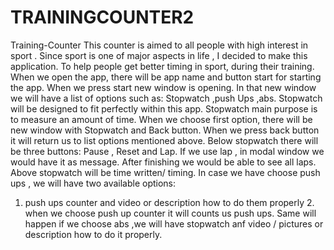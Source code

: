 # TRAININGCOUNTER2
Training-Counter
This counter is aimed to all people with high interest in sport . Since sport is one of major aspects in life , I decided to make this application. To help people get better timing in sport, during their training. When we open the app, there will be app name and button start for starting the app. When we press start new window is opening. In that new window we will have a list of options such as: Stopwatch ,push Ups ,abs. Stopwatch will be designed to fit perfectly within this app. Stopwatch main purpose is to measure an amount of time.
When we choose first option, there will be new window with Stopwatch and Back button. When we press back button it will return us to list options mentioned above. Below stopwatch there will be three buttons: Pause , Reset and Lap. If we use lap , in modal window we would have it as message. After finishing we would be able to see all laps. Above stopwatch will be time written/ timing. In case we have choose push ups , we will have two available options:
1. push ups counter and video or description how to do them properly 2. when we choose push up counter it will counts us push ups. Same will happen if we choose abs ,we will have stopwatch anf video / pictures or description how to do it properly.
